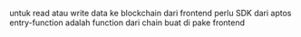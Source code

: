 untuk read atau write data ke blockchain dari frontend perlu SDK dari aptos
entry-function adalah function dari chain buat di pake frontend
